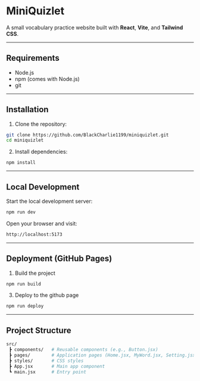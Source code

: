 # MiniQuizlet

A small vocabulary practice website built with **React**, **Vite**, and **Tailwind CSS**.

---

##  Requirements
- Node.js 
- npm (comes with Node.js)
- git

---

##  Installation

1. Clone the repository:
```bash
git clone https://github.com/BlackCharlie1199/miniquizlet.git
cd miniquizlet
```

2. Install dependencies:
```bash
npm install
```

---

## Local Development

Start the local development server:
```bash
npm run dev
```

Open your browser and visit:
```bash
http://localhost:5173
```

---

## Deployment (GitHub Pages)
1. Build the project

```bash
npm run build
```

3. Deploy to the github page

```bash
npm run deploy
```

---

## Project Structure
```bash
src/
 ┣ components/   # Reusable components (e.g., Button.jsx)
 ┣ pages/        # Application pages (Home.jsx, MyWord.jsx, Setting.jsx)
 ┣ styles/       # CSS styles
 ┣ App.jsx       # Main app component
 ┗ main.jsx      # Entry point

